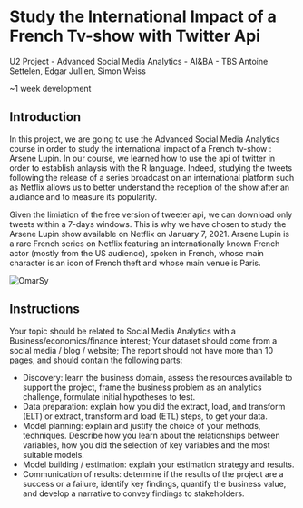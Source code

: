 # Study the International Impact of a French Tv-show with Twitter Api
U2 Project - Advanced Social Media Analytics - AI&BA - TBS
Antoine Settelen, Edgar Jullien, Simon Weiss   

~1 week development  

## Introduction

In this project, we are going to use the Advanced Social Media Analytics course in order to study the international impact of a French tv-show : Arsene Lupin. In our course, we learned how to use the api of twitter in order to establish anlaysis with the R language. Indeed, studying the tweets following the release of a series broadcast on an international platform such as Netflix allows us to better understand the reception of the show after an audiance and to measure its popularity.   

Given the limiation of the free version of tweeter api, we can download only tweets within a 7-days windows. This is why we have chosen to study the Arsene Lupin show available on Netflix on January 7, 2021. Arsene Lupin is a rare French series on Netflix featuring an internationally known French actor (mostly from the US audience), spoken in French, whose main character is an icon of French theft and whose main venue is Paris. 

![OmarSy](https://cdn-elle.ladmedia.fr/var/plain_site/storage/images/loisirs/series/netflix-omar-sy-devient-arsene-lupin-dans-un-teaser-allechant-3861315/92829946-1-fre-FR/Netflix-Omar-Sy-devient-Arsene-Lupin-dans-un-teaser-allechant.jpg)
## Instructions 

Your topic should be related to Social Media Analytics with a Business/economics/finance interest;
Your dataset should come from a social media / blog / website;
The report should not have more than 10 pages, and should contain the following parts:

- Discovery: learn the business domain, assess the resources available to support the project, frame the business problem as an analytics challenge, formulate initial hypotheses to test.
- Data preparation: explain how you did the extract, load, and transform (ELT) or extract, transform and load (ETL) steps, to get your data.
- Model planning: explain and justify the choice of your methods, techniques. Describe how you learn about the relationships between variables, how you did the selection of key variables and the most suitable models.
- Model building / estimation: explain your estimation strategy and results.
- Communication of results: determine if the results of the project are a success or a failure, identify key findings, quantify the business value, and develop a narrative to convey findings to stakeholders.